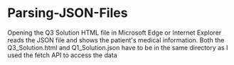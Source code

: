 # Parsing-JSON-Files
Opening the Q3 Solution HTML file in Microsoft Edge or Internet Explorer reads the JSON file
and shows the patient's medical information. Both the Q3_Solution.html and Q1_Solution.json
have to be in the same directory as I used the fetch API to access the data
